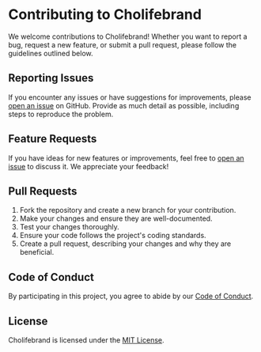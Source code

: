 # Contributing to Cholifebrand

We welcome contributions to Cholifebrand! Whether you want to report a bug, request a new feature, or submit a pull request, please follow the guidelines outlined below.

## Reporting Issues

If you encounter any issues or have suggestions for improvements, please [open an issue](https://github.com/your-username/cholifebrand/issues) on GitHub. Provide as much detail as possible, including steps to reproduce the problem.

## Feature Requests

If you have ideas for new features or improvements, feel free to [open an issue](https://github.com/your-username/cholifebrand/issues) to discuss it. We appreciate your feedback!

## Pull Requests

1. Fork the repository and create a new branch for your contribution.
2. Make your changes and ensure they are well-documented.
3. Test your changes thoroughly.
4. Ensure your code follows the project's coding standards.
5. Create a pull request, describing your changes and why they are beneficial.

## Code of Conduct

By participating in this project, you agree to abide by our [Code of Conduct](CODE_OF_CONDUCT.md).

## License

Cholifebrand is licensed under the [MIT License](LICENSE).
